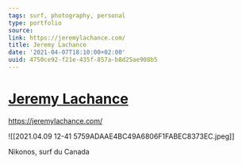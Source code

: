 ```yaml
---
tags: surf, photography, personal
type: portfolio
source:
link: https://jeremylachance.com/
title: Jeremy Lachance
date: '2021-04-07T18:10:00+02:00'
uuid: 4750ce92-f21e-435f-857a-b8d25ae908b5
---
```


# [Jeremy Lachance](https://jeremylachance.com/)
https://jeremylachance.com/

![[2021.04.09 12-41 5759ADAAE4BC49A6806F1FABEC8373EC.jpeg]]

Nikonos, surf du Canada
